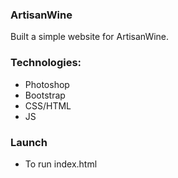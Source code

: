 ### ArtisanWine 
Built a simple website for ArtisanWine. 

### Technologies:
* Photoshop
* Bootstrap
* CSS/HTML
* JS

### Launch
* To run index.html

